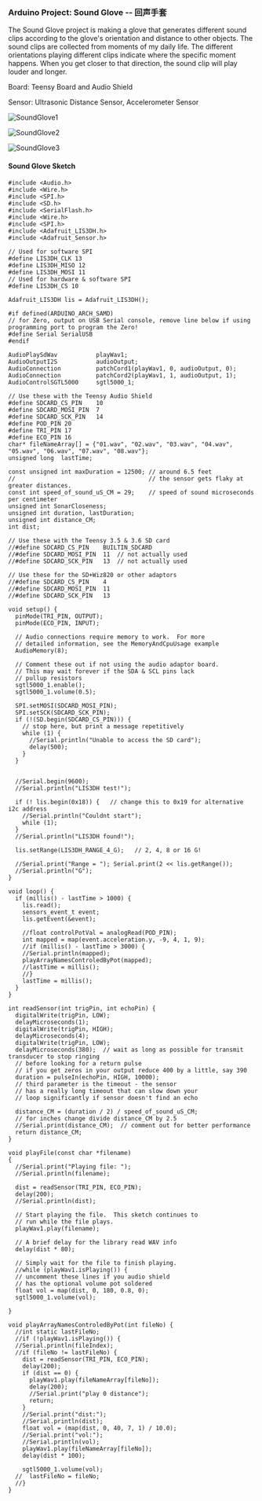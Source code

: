 ### Arduino Project: Sound Glove -- 回声手套

The Sound Glove project is making a glove that generates different sound clips according to the glove's orientation and distance to other objects. The sound clips are collected from moments of my daily life. The different orientations playing different clips indicate where the specific moment happens. When you get closer to that direction, the sound clip will play louder and longer.

Board: Teensy Board and Audio Shield

Sensor: Ultrasonic Distance Sensor, Accelerometer Sensor

![SoundGlove1](https://i.postimg.cc/8CJHHkJ7/IMG-0412-Revised.jpg)  

![SoundGlove2](https://i.postimg.cc/y8rjc3dq/IMG-0417-Revised.jpg)  

![SoundGlove3](https://i.postimg.cc/8zCw7mTB/IMG-0420-Revised.jpg)  

#### Sound Glove Sketch

    #include <Audio.h>
    #include <Wire.h>
    #include <SPI.h>
    #include <SD.h>
    #include <SerialFlash.h>
    #include <Wire.h>
    #include <SPI.h>
    #include <Adafruit_LIS3DH.h>
    #include <Adafruit_Sensor.h>

    // Used for software SPI
    #define LIS3DH_CLK 13
    #define LIS3DH_MISO 12
    #define LIS3DH_MOSI 11
    // Used for hardware & software SPI
    #define LIS3DH_CS 10

    Adafruit_LIS3DH lis = Adafruit_LIS3DH();

    #if defined(ARDUINO_ARCH_SAMD)
    // for Zero, output on USB Serial console, remove line below if using programming port to program the Zero!
    #define Serial SerialUSB
    #endif

    AudioPlaySdWav           playWav1;
    AudioOutputI2S           audioOutput;
    AudioConnection          patchCord1(playWav1, 0, audioOutput, 0);
    AudioConnection          patchCord2(playWav1, 1, audioOutput, 1);
    AudioControlSGTL5000     sgtl5000_1;

    // Use these with the Teensy Audio Shield
    #define SDCARD_CS_PIN    10
    #define SDCARD_MOSI_PIN  7
    #define SDCARD_SCK_PIN   14
    #define POD_PIN 20
    #define TRI_PIN 17
    #define ECO_PIN 16
    char* fileNameArray[] = {"01.wav", "02.wav", "03.wav", "04.wav", "05.wav", "06.wav", "07.wav", "08.wav"};
    unsigned long  lastTime;

    const unsigned int maxDuration = 12500; // around 6.5 feet
    //                                      // the sensor gets flaky at greater distances.
    const int speed_of_sound_uS_CM = 29;    // speed of sound microseconds per centimeter
    unsigned int SonarCloseness;
    unsigned int duration, lastDuration;
    unsigned int distance_CM;
    int dist;

    // Use these with the Teensy 3.5 & 3.6 SD card
    //#define SDCARD_CS_PIN    BUILTIN_SDCARD
    //#define SDCARD_MOSI_PIN  11  // not actually used
    //#define SDCARD_SCK_PIN   13  // not actually used

    // Use these for the SD+Wiz820 or other adaptors
    //#define SDCARD_CS_PIN    4
    //#define SDCARD_MOSI_PIN  11
    //#define SDCARD_SCK_PIN   13

    void setup() {
      pinMode(TRI_PIN, OUTPUT);
      pinMode(ECO_PIN, INPUT);

      // Audio connections require memory to work.  For more
      // detailed information, see the MemoryAndCpuUsage example
      AudioMemory(8);

      // Comment these out if not using the audio adaptor board.
      // This may wait forever if the SDA & SCL pins lack
      // pullup resistors
      sgtl5000_1.enable();
      sgtl5000_1.volume(0.5);

      SPI.setMOSI(SDCARD_MOSI_PIN);
      SPI.setSCK(SDCARD_SCK_PIN);
      if (!(SD.begin(SDCARD_CS_PIN))) {
        // stop here, but print a message repetitively
        while (1) {
          //Serial.println("Unable to access the SD card");
          delay(500);
        }
      }


      //Serial.begin(9600);
      //Serial.println("LIS3DH test!");

      if (! lis.begin(0x18)) {   // change this to 0x19 for alternative i2c address
        //Serial.println("Couldnt start");
        while (1);
      }
      //Serial.println("LIS3DH found!");

      lis.setRange(LIS3DH_RANGE_4_G);   // 2, 4, 8 or 16 G!

      //Serial.print("Range = "); Serial.print(2 << lis.getRange());
      //Serial.println("G");
    }

    void loop() {
      if (millis() - lastTime > 1000) {
        lis.read();
        sensors_event_t event;
        lis.getEvent(&event);

        //float controlPotVal = analogRead(POD_PIN);
        int mapped = map(event.acceleration.y, -9, 4, 1, 9);
        //if (millis() - lastTime > 3000) {
        //Serial.println(mapped);
        playArrayNamesControledByPot(mapped);
        //lastTime = millis();
        //}
        lastTime = millis();
      }
    }

    int readSensor(int trigPin, int echoPin) {
      digitalWrite(trigPin, LOW);
      delayMicroseconds(1);
      digitalWrite(trigPin, HIGH);
      delayMicroseconds(4);
      digitalWrite(trigPin, LOW);
      delayMicroseconds(380);  // wait as long as possible for transmit transducer to stop ringing
      // before looking for a return pulse
      // if you get zeros in your output reduce 400 by a little, say 390
      duration = pulseIn(echoPin, HIGH, 10000);
      // third parameter is the timeout - the sensor
      // has a really long timeout that can slow down your
      // loop significantly if sensor doesn't find an echo

      distance_CM = (duration / 2) / speed_of_sound_uS_CM;
      // for inches change divide distance_CM by 2.5
      //Serial.print(distance_CM);  // comment out for better performance
      return distance_CM;
    }

    void playFile(const char *filename)
    {
      //Serial.print("Playing file: ");
      //Serial.println(filename);

      dist = readSensor(TRI_PIN, ECO_PIN);
      delay(200);
      //Serial.println(dist);

      // Start playing the file.  This sketch continues to
      // run while the file plays.
      playWav1.play(filename);

      // A brief delay for the library read WAV info
      delay(dist * 80);

      // Simply wait for the file to finish playing.
      //while (playWav1.isPlaying()) {
      // uncomment these lines if you audio shield
      // has the optional volume pot soldered
      float vol = map(dist, 0, 180, 0.8, 0);
      sgtl5000_1.volume(vol);

    }

    void playArrayNamesControledByPot(int fileNo) {
      //int static lastFileNo;
      //if (!playWav1.isPlaying()) {
      //Serial.println(fileIndex);
      //if (fileNo != lastFileNo) {
        dist = readSensor(TRI_PIN, ECO_PIN);
        delay(200);
        if (dist == 0) {
          playWav1.play(fileNameArray[fileNo]);
          delay(200);
          //Serial.print("play 0 distance");
          return;
        }
        //Serial.print("dist:");
        //Serial.println(dist);
        float vol = (map(dist, 0, 40, 7, 1) / 10.0);
        //Serial.print("vol:");
        //Serial.println(vol);
        playWav1.play(fileNameArray[fileNo]);
        delay(dist * 100);
        
        sgtl5000_1.volume(vol);
      //  lastFileNo = fileNo;
      //}
    }

